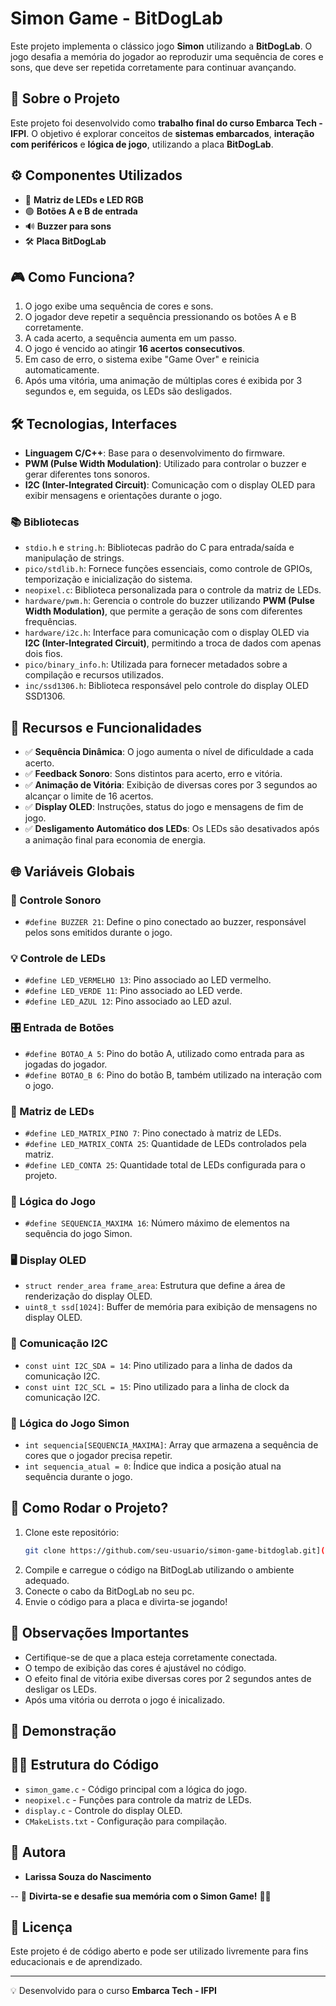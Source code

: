 # Simon Game - BitDogLab

Este projeto implementa o clássico jogo **Simon** utilizando a **BitDogLab**. O jogo desafia a memória do jogador ao reproduzir uma sequência de cores e sons, que deve ser repetida corretamente para continuar avançando.

## 🚀 Sobre o Projeto

Este projeto foi desenvolvido como **trabalho final do curso Embarca Tech - IFPI**. O objetivo é explorar conceitos de **sistemas embarcados**, **interação com periféricos** e **lógica de jogo**, utilizando a placa **BitDogLab**. 

## ⚙️ Componentes Utilizados
- 🔴 **Matriz de LEDs e LED RGB**
- 🟢 **Botões A e B de entrada**
- 🔊 **Buzzer para sons**
- 🛠️ **Placa BitDogLab**

## 🎮 Como Funciona?

1. O jogo exibe uma sequência de cores e sons.
2. O jogador deve repetir a sequência pressionando os botões A e B corretamente.
3. A cada acerto, a sequência aumenta em um passo.
4. O jogo é vencido ao atingir **16 acertos consecutivos**.
5. Em caso de erro, o sistema exibe "Game Over" e reinicia automaticamente.
6. Após uma vitória, uma animação de múltiplas cores é exibida por 3 segundos e, em seguida, os LEDs são desligados.

## 🛠 Tecnologias, Interfaces

- **Linguagem C/C++**: Base para o desenvolvimento do firmware.
- **PWM (Pulse Width Modulation)**: Utilizado para controlar o buzzer e gerar diferentes tons sonoros.
- **I2C (Inter-Integrated Circuit)**: Comunicação com o display OLED para exibir mensagens e orientações durante o jogo.


### 📚 Bibliotecas

- `stdio.h` e `string.h`: Bibliotecas padrão do C para entrada/saída e manipulação de strings.
- `pico/stdlib.h`: Fornece funções essenciais, como controle de GPIOs, temporização e inicialização do sistema.
- `neopixel.c`: Biblioteca personalizada para o controle da matriz de LEDs.
- `hardware/pwm.h`: Gerencia o controle do buzzer utilizando **PWM (Pulse Width Modulation)**, que permite a geração de sons com diferentes frequências.
- `hardware/i2c.h`: Interface para comunicação com o display OLED via **I2C (Inter-Integrated Circuit)**, permitindo a troca de dados com apenas dois fios.
- `pico/binary_info.h`: Utilizada para fornecer metadados sobre a compilação e recursos utilizados.
- `inc/ssd1306.h`: Biblioteca responsável pelo controle do display OLED SSD1306.

## 📌 Recursos e Funcionalidades

- ✅ **Sequência Dinâmica**: O jogo aumenta o nível de dificuldade a cada acerto.
- ✅ **Feedback Sonoro**: Sons distintos para acerto, erro e vitória.
- ✅ **Animação de Vitória**: Exibição de diversas cores por 3 segundos ao alcançar o limite de 16 acertos.
- ✅ **Display OLED**: Instruções, status do jogo e mensagens de fim de jogo.
- ✅ **Desligamento Automático dos LEDs**: Os LEDs são desativados após a animação final para economia de energia.

## 🌐 Variáveis Globais
### 🎵 Controle Sonoro
- `#define BUZZER 21`: Define o pino conectado ao buzzer, responsável pelos sons emitidos durante o jogo.

### 💡 Controle de LEDs
- `#define LED_VERMELHO 13`: Pino associado ao LED vermelho.
- `#define LED_VERDE 11`: Pino associado ao LED verde.
- `#define LED_AZUL 12`: Pino associado ao LED azul.

### 🎛️ Entrada de Botões
- `#define BOTAO_A 5`: Pino do botão A, utilizado como entrada para as jogadas do jogador.
- `#define BOTAO_B 6`: Pino do botão B, também utilizado na interação com o jogo.

### 🌈 Matriz de LEDs
- `#define LED_MATRIX_PINO 7`: Pino conectado à matriz de LEDs.
- `#define LED_MATRIX_CONTA 25`: Quantidade de LEDs controlados pela matriz.
- `#define LED_CONTA 25`: Quantidade total de LEDs configurada para o projeto.

### 🔢 Lógica do Jogo
- `#define SEQUENCIA_MAXIMA 16`: Número máximo de elementos na sequência do jogo Simon.

### 🖥️ Display OLED
- `struct render_area frame_area`: Estrutura que define a área de renderização do display OLED.
- `uint8_t ssd[1024]`: Buffer de memória para exibição de mensagens no display OLED.

### 🔗 Comunicação I2C
- `const uint I2C_SDA = 14`: Pino utilizado para a linha de dados da comunicação I2C.
- `const uint I2C_SCL = 15`: Pino utilizado para a linha de clock da comunicação I2C.

### 🧠 Lógica do Jogo Simon
- `int sequencia[SEQUENCIA_MAXIMA]`: Array que armazena a sequência de cores que o jogador precisa repetir.
- `int sequencia_atual = 0`: Índice que indica a posição atual na sequência durante o jogo.

## 📜 Como Rodar o Projeto?

1. Clone este repositório:
   ```sh
   git clone https://github.com/seu-usuario/simon-game-bitdoglab.git](https://github.com/larissaNa/Simon-game.git
   ```
2. Compile e carregue o código na BitDogLab utilizando o ambiente adequado.
3. Conecte o cabo da BitDogLab no seu pc.
4. Envie o código para a placa e divirta-se jogando!

## 🚨 Observações Importantes
- Certifique-se de que a placa esteja corretamente conectada.
- O tempo de exibição das cores é ajustável no código.
- O efeito final de vitória exibe diversas cores por 2 segundos antes de desligar os LEDs.
- Após uma vitória ou derrota o jogo é inicalizado.

## 📸 Demonstração

## 👩‍💻 Estrutura do Código
- `simon_game.c` - Código principal com a lógica do jogo.
- `neopixel.c` - Funções para controle da matriz de LEDs.
- `display.c` - Controle do display OLED.
- `CMakeLists.txt` - Configuração para compilação.

## 👥 Autora

- **Larissa Souza do Nascimento**

--
🚀 **Divirta-se e desafie sua memória com o Simon Game!** 🧠💡

## 📜 Licença

Este projeto é de código aberto e pode ser utilizado livremente para fins educacionais e de aprendizado.

---

💡 Desenvolvido para o curso **Embarca Tech - IFPI**

